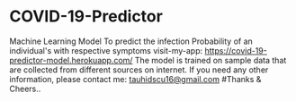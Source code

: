 # COVID-19-Predictor
Machine Learning Model To predict the infection Probability of an individual's with respective symptoms
visit-my-app: https://covid-19-predictor-model.herokuapp.com/
The model is trained on sample data that are collected from different sources on internet.
If you need any other information, please contact me: tauhidscu16@gmail.com
#Thanks & Cheers..
